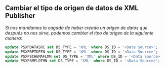 ## Cambiar el tipo de origen de datos de XML Publisher
*Si nos mandamos la cagada de haber creado un origen de datos que después no nos sirve, podemos cambiar el tipo de origen de la siguiente manera:*

```sql
update PSXPDATASRC set DS_TYPE = 'XML' where DS_ID = '<Data Source>';
update PSXPRPTDEFN set DS_TYPE = 'XML' where DS_ID = '<Data Source>';
update PSXPSCHEMAFLMN set DS_TYPE = 'XML' where DS_ID = '<Data Source>';
update PSXPSMPLDTMN set DS_TYPE = 'XML' where DS_ID = '<Data Source>';
```